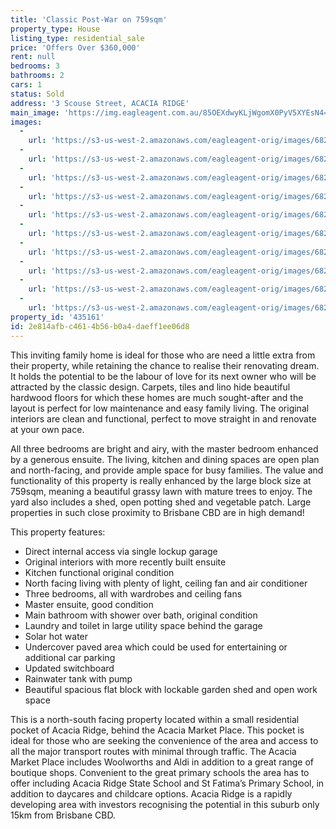 ```yaml
---
title: 'Classic Post-War on 759sqm'
property_type: House
listing_type: residential_sale
price: 'Offers Over $360,000'
rent: null
bedrooms: 3
bathrooms: 2
cars: 1
status: Sold
address: '3 Scouse Street, ACACIA RIDGE'
main_image: 'https://img.eagleagent.com.au/85OEXdwyKLjWgomX0PyV5XYEsN4=/1280x854/smart/https://s3-us-west-2.amazonaws.com/eagleagent-orig/images/6821163/125217298-image-M.jpg'
images:
  -
    url: 'https://s3-us-west-2.amazonaws.com/eagleagent-orig/images/6821172/125217298-image-I.jpg'
  -
    url: 'https://s3-us-west-2.amazonaws.com/eagleagent-orig/images/6821171/125217298-image-H.jpg'
  -
    url: 'https://s3-us-west-2.amazonaws.com/eagleagent-orig/images/6821170/125217298-image-G.jpg'
  -
    url: 'https://s3-us-west-2.amazonaws.com/eagleagent-orig/images/6821169/125217298-image-F.jpg'
  -
    url: 'https://s3-us-west-2.amazonaws.com/eagleagent-orig/images/6821168/125217298-image-E.jpg'
  -
    url: 'https://s3-us-west-2.amazonaws.com/eagleagent-orig/images/6821167/125217298-image-D.jpg'
  -
    url: 'https://s3-us-west-2.amazonaws.com/eagleagent-orig/images/6821166/125217298-image-C.jpg'
  -
    url: 'https://s3-us-west-2.amazonaws.com/eagleagent-orig/images/6821165/125217298-image-B.jpg'
  -
    url: 'https://s3-us-west-2.amazonaws.com/eagleagent-orig/images/6821164/125217298-image-A.jpg'
  -
    url: 'https://s3-us-west-2.amazonaws.com/eagleagent-orig/images/6821163/125217298-image-M.jpg'
property_id: '435161'
id: 2e814afb-c461-4b56-b0a4-daeff1ee06d8
---
```

This inviting family home is ideal for those who are need a little extra from their property, while retaining the chance to realise their renovating dream. It holds the potential to be the labour of love for its next owner who will be attracted by the classic design. Carpets, tiles and lino hide beautiful hardwood floors for which these homes are much sought-after and the layout is perfect for low maintenance and easy family living. The original interiors are clean and functional, perfect to move straight in and renovate at your own pace.

All three bedrooms are bright and airy, with the master bedroom enhanced by a generous ensuite. The living, kitchen and dining spaces are open plan and north-facing, and provide ample space for busy families. The value and functionality of this property is really enhanced by the large block size at 759sqm, meaning a beautiful grassy lawn with mature trees to enjoy. The yard also includes a shed, open potting shed and vegetable patch. Large properties in such close proximity to Brisbane CBD are in high demand!

This property features:

*  Direct internal access via single lockup garage
*  Original interiors with more recently built ensuite
*  Kitchen functional original condition
*  North facing living with plenty of light, ceiling fan and air conditioner
*  Three bedrooms, all with wardrobes and ceiling fans
*  Master ensuite, good condition
*  Main bathroom with shower over bath, original condition
*  Laundry and toilet in large utility space behind the garage
*  Solar hot water
*  Undercover paved area which could be used for entertaining or additional car parking
*  Updated switchboard
*  Rainwater tank with pump
*  Beautiful spacious flat block with lockable garden shed and open work space

This is a north-south facing property located within a small residential pocket of Acacia Ridge, behind the Acacia Market Place. This pocket is ideal for those who are seeking the convenience of the area and access to all the major transport routes with minimal through traffic. The Acacia Market Place includes Woolworths and Aldi in addition to a great range of boutique shops. Convenient to the great primary schools the area has to offer including Acacia Ridge State School and St Fatima’s Primary School, in addition to daycares and childcare options. Acacia Ridge is a rapidly developing area with investors recognising the potential in this suburb only 15km from Brisbane CBD.